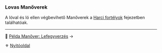 ### Lovas Manőverek

A lóval és ló ellen végbevihető Manőverek a [Harci fortélyok](044_harci_fortelyok.md#lovas-fortélyok) fejezetben találhatóak.

---

🔗 [Példa Manőver: Lefegyverzés](066_08_01_pelda_manover_lefegyverzes.md) →

⚜️ [Nyitóoldal](start.md)
